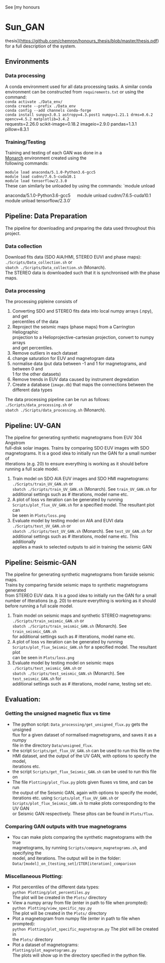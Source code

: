 See [my honours
# Sun_GAN
thesis](https://github.com/chemron/honours_thesis/blob/master/thesis.pdf) for a
full description of the system. 
## Environments
  
### Data processing
A conda environment used for all data processing tasks. A similar conda  
environment can be constructed from `requirements.txt` or using the command:    
`conda activate ./Data_env/`  
`conda create --prefix ./Data_env`  
`conda config --add channels conda-forge`  
`conda install sunpy=3.0.1 astropy=4.3.post1 numpy=1.21.1 drms=0.6.2
opencv=4.5.2 matplotlib=3.4.2`  
requests=2.26.0 scikit-image=0.18.2 imageio=2.9.0 pandas=1.3.1 pillow=8.3.1
  
  
### Training/Testing
Training and testing of each GAN was done in a  
[Monarch](https://docs.monarch.erc.monash.edu/) environment created using the  
following commands:  
  
`module load anaconda/5.1.0-Python3.6-gcc5`  
`module load cudnn/7.6.5-cuda10.1`  
`module load tensorflow/2.3.0`  
These can similarly be unloaded by using the commands: `module unload  
  
anaconda/5.1.0-Python3.6-gcc5`  
`module unload cudnn/7.6.5-cuda10.1`  
`module unload tensorflow/2.3.0`  
  
## Pipeline: Data Preparation
The pipeline for downloading and preparing the data used throughout this project.  
### Data collection
Download fits data (SDO AIA/HMI, STEREO EUVI and phase maps):  
  `./Scripts/Data_collection.sh` or  
  `sbatch ./Scripts/Data_collection.sh` (Monarch).  
The STEREO data is downloaded such that it is synchronised with the phase maps.  
  
### Data processing
The processing pipleine consists of  
1. Converting SDO and STEREO fits data into local numpy arrays (.npy), and get  
   percentiles of the data  
2. Reproject the seismic maps (phase maps) from a Carrington Heliographic  
   projection to a Helioprojective-cartesian projection, convert to numpy arrays  
   and get percentiles.  
3. Remove outliers in each dataset  
4. change saturation for EUV and magnetogram data  
5. normalise data (put data between -1 and 1 for magnetograms, and between 0 and  
   1 for the other datasets)  
6. Remove trends in EUV data caused by instrument degredation  
7. Create a database (`image.db`) that maps the connections between the  
   different data types  
  
The data processing pipeline can be run as follows:  
`./Scripts/data_processing.sh` or   
`sbatch ./Scripts/data_processing.sh` (Monarch).  
  
## Pipeline: UV-GAN
The pipeline for generating synthetic magnetograms from EUV 304 Angstrom  
full-disk solar images. Trains by comparing SDO EUV images with SDO  
magnetograms. It is a good idea to initially run the GAN for a small number of  
itterations (e.g. 20) to ensure everything is working as it should before  
running a full scale model.    
1. Train model on SDO AIA EUV images and SDO HMI magnetograms:  
   `./Scripts/train_UV_GAN.sh` or   
   `sbatch ./Scripts/train_UV_GAN.sh` (Monarch). See `train_UV_GAN.sh` for  
   additional settings such as # itterations, model name etc.  
2. A plot of loss vs iteration can be generated by running  
   `Scripts/plot_flux_UV_GAN.sh` for a specified model. The resultant plot can  
   be seen in `Plots/loss.png`  
3. Evaluate model by testing model on AIA and EUVI data  
   `./Scripts/test_UV_GAN.sh` or     
   `sbatch ./Scripts/test_UV_GAN.sh` (Monarch). See `test_UV_GAN.sh` for  
   additional settings such as # itterations, model name etc. This additionally  
   applies a mask to selected outputs to aid in training the seismic GAN  

## Pipeline: Seismic-GAN
The pipeline for generating synthetic magnetograms from farside seismic maps.  
Trains by comparing farside seismic maps to synthetic magnetograms generated  
from STEREO EUV data. It is a good idea to initially run the GAN for a small  
number of itterations (e.g. 20) to ensure everything is working as it should  
before running a full scale model.    
1. Train model on seismic maps and synthetic STEREO magnetograms:    
   `./Scripts/train_seismic_GAN.sh` or   
   `sbatch ./Scripts/train_seismic_GAN.sh` (Monarch). See `train_seismic_GAN.sh`  
   for additional settings such as # itterations, model name etc.  
2. A plot of loss vs iteration can be generated by running  
   `Scripts/plot_flux_Seismic_GAN.sh` for a specified model. The resultant plot  
   can be seen in `Plots/loss.png`  
3. Evaluate model by testing model on seismic maps  
   `./Scripts/test_seismic_GAN.sh` or   
   `sbatch ./Scripts/test_seismic_GAN.sh` (Monarch). See `test_seismic_GAN.sh` for  
   additional settings such as # itterations, model name, testing set etc.  
  
## Evaluation:  
### Getting the unsigned magnetic flux vs time  
- The python script: `Data_processing/get_unsigned_flux.py` gets the unsigned  
  flux for a given dataset of normalised magnetograms, and saves it as a numpy  
  file in the directory `Data/unsigned_flux`.  
- the script `Scripts/get_flux_UV_GAN.sh` can be used to run this file on the  
  HMI dataset, and the output of the UV GAN, with options to specify the model,  
  iterations etc.  
- the script `Scripts/get_flux_Seismic_GAN.sh` can be used to run this file on  
- The file `Plotting/plot_flux.py` plots given fluxes vs time, and can be run  
  the output of the Seismic GAN, again with options to specify the model,  
  iterations etc. using `Scripts/plot_flux_UV_GAN.sh` or  
  `Scripts/plot_flux_Seismic_GAN.sh` to make plots corresponding to the UV GAN  
  or Seismic GAN respectively. These pltos can be found in `Plots/flux`.  
  
### Comparing GAN outputs with true magnetograms  
- You can make plots comparing the synthetic magnetograms with the true  
  magnetograms, by running `Scripts/compare_magnetograms.sh`, and specifying the  
  model, and iterations. The output will be in the folder:    
  `Data/[model]_on_[testing_set]/ITER[iteration]_comparison`  
  
### Miscellaneous Plotting:
- Plot percentiles of the different data types:  
  `python Plotting/plot_percentiles.py`  
   The plot will be created in the `Plots/` directory  
- View a numpy array from file (enter in path to file when prompted):   
   `python Plotting/view_specific_npy.py`    
   The plot will be created in the `Plots/` directory  
- Plot a magnetogram from numpy file (enter in path to file when prompted):  
   `python Plotting/plot_specific_magnetogram.py` The plot will be created in  
   the `Plots/` directory  
- Plot a dataset of magnetograms:  
  `Plotting/plot_magnetograms.py`    
  The plots will show up in the directory specified in the python file.  
